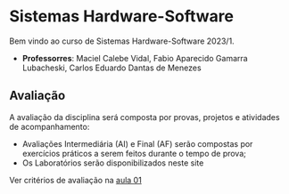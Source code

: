 # Sistemas Hardware-Software

Bem vindo ao curso de Sistemas Hardware-Software 2023/1. 

* **Professorres**: Maciel Calebe Vidal, Fabio Aparecido Gamarra Lubacheski, Carlos Eduardo Dantas de Menezes

<!-- * **Professores convidados**: Fabio Lubacheski e Carlos Menezes -->

## Avaliação

A avaliação da disciplina será composta por provas, projetos e atividades de acompanhamento:

* Avaliações Intermediária (AI) e Final (AF) serão compostas por exercícios práticos a serem feitos durante o tempo de prova;
* Os Laboratórios serão disponibilizados neste site

Ver critérios de avaliação na [aula 01](aulas/01-inteiros/slides.pdf)

